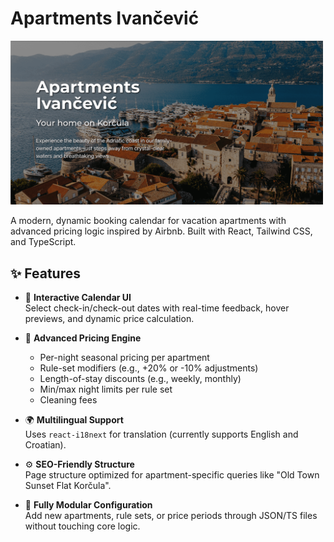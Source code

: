 # Apartments Ivančević

<img src="./client/public/images/og-image.png" alt="Apartments Ivancevic" width="500">

A modern, dynamic booking calendar for vacation apartments with advanced pricing logic inspired by Airbnb. Built with React, Tailwind CSS, and TypeScript.

## ✨ Features

- 📅 **Interactive Calendar UI**  
  Select check-in/check-out dates with real-time feedback, hover previews, and dynamic price calculation.

- 💸 **Advanced Pricing Engine**  
  - Per-night seasonal pricing per apartment  
  - Rule-set modifiers (e.g., +20% or -10% adjustments)  
  - Length-of-stay discounts (e.g., weekly, monthly)  
  - Min/max night limits per rule set  
  - Cleaning fees

- 🌍 **Multilingual Support**  
  Uses `react-i18next` for translation (currently supports English and Croatian).

- ⚙️ **SEO-Friendly Structure**  
  Page structure optimized for apartment-specific queries like "Old Town Sunset Flat Korčula".

- 🧠 **Fully Modular Configuration**  
  Add new apartments, rule sets, or price periods through JSON/TS files without touching core logic.